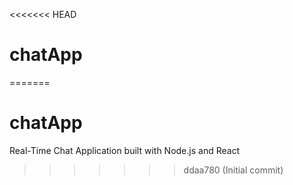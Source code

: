 <<<<<<< HEAD
# chatApp
=======
# chatApp
Real-Time Chat Application built with Node.js and React
>>>>>>> ddaa780 (Initial commit)
